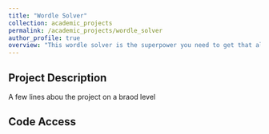 ```yaml
---
title: "Wordle Solver"
collection: academic_projects
permalink: /academic_projects/wordle_solver
author_profile: true
overview: "This wordle solver is the superpower you need to get that all important advantage over your friends!"
---
```


## Project Description 
A few lines abou the project on a braod level 

## Code Access
<!-- <a href="{{git_link}}">Explore the git repo</a> -->
